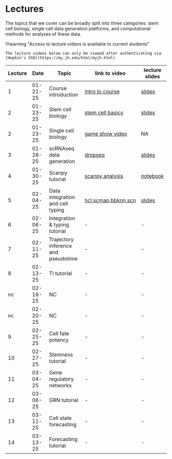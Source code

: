 # Lectures

The topics that we cover can be broadly split into three categories: stem cell biology, single cell data generation platforms, and computational methods for analyses of these data.

!!!warning "Access to lecture videos is available to current students"

    The lecture videos below can only be viewed after authenticating via [Hopkin's SSO](https://my.jh.edu/html/myjh.html)



| Lecture| Date     | Topic               | link to video                                                                                            | lecture slides             |
| ------ | -------- | ------------------- | -------------------------------------------------------------------------------------------------------- | ------------------------- |
| 1      | 01-21-25 | Course introduction | [intro to course](https://jh.hosted.panopto.com/Panopto/Pages/Viewer.aspx?id=c047b280-8a46-470b-afbf-b26c01451900) |  [slides](https://jhu.instructure.com/files/13243461/download?download_frd=1)|
| 2      | 01-23-25 | Stem cell biology   | [stem cell basics](https://jh.hosted.panopto.com/Panopto/Pages/Viewer.aspx?id=d4192c55-13ef-4132-b3fb-b26e017de24b)| [slides](https://jhu.instructure.com/files/13243462/download?download_frd=1)                 |
| 2      | 01-23-25 | Single cell biology | [game show video](https://jh.hosted.panopto.com/Panopto/Pages/Viewer.aspx?id=3f3787ab-4d3e-4c66-a1e5-b26e017e2bf0) | NA |
| 3      | 01-28-25 | scRNAseq data generation | [dropseq](https://jh.hosted.panopto.com/Panopto/Pages/Viewer.aspx?id=0c5a0e61-5f44-4bf6-8b5d-b27600df1e98) | [slides](https://jhu.instructure.com/files/13243463/download?download_frd=1) |
| 4      | 01-30-25 | Scanpy tutorial | [scanpy analysis](https://jh.hosted.panopto.com/Panopto/Pages/Viewer.aspx?id=3f9337ed-0d9b-46a1-885c-b27600ccf57c) | [notebook](../notebooks/scBasics.ipynb) |
| 5      | 02-04-25 | Data integration and cell typing | [hcl,scmap,bbknn,scn](https://jh.hosted.panopto.com/Panopto/Pages/Viewer.aspx?id=26d869d1-a87b-47af-a8a5-b27a0157fa57) | [slides](https://jhu.instructure.com/files/13282214/download?download_frd=1)|
| 6      | 02-06-25 | Integration & typing tutorial | - | -|
| 7      | 02-11-25 | Trajectory inference and pseudotime | - | -|
| 8      | 02-13-25 | TI tutorial | - | -|
| nc     | 02-18-25 | NC | - | -|
| nc     | 02-20-25 | NC| - | -|
| 9      | 02-25-25 | Cell fate potency | - | -|
| 10      | 02-27-25 | Stemness tutorial| - | -|
| 11      | 03-04-25 | Gene regulatory networks | - | -|
| 12      | 03-06-25 | GRN tutorial| - | -|
| 13      | 03-11-25 | Cell state forecasting | - | -|
| 14      | 03-13-25 | Forecasting tutorial | - | -|









